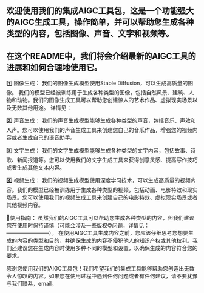 ## 欢迎使用我们的集成AIGC工具包，这是一个功能强大的AIGC生成工具，操作简单，并可以帮助您生成各种类型的内容，包括图像、声音、文字和视频等。
## 在这个README中，我们将会介绍最新的AIGC工具的进展和如何合理地使用它。

1️⃣ 图像生成：
我们的图像生成模型使用Stable Diffusion，可以生成高质量的图像。
我们的模型已经被训练用于生成各种类型的图像，包括自然风景、建筑、人物和动物。我们的图像生成工具可以帮助您创建惊人的艺术作品、虚拟现实场景以及无数其他用途。
详情见：

2️⃣ 声音生成：
我们的声音生成模型能够生成各种类型的声音，包括音乐、声效和人声。您可以使用我们的声音生成工具来创建您自己的音乐作品，增强您的视频内容或者生成自己的语音助手。

3️⃣ 文字生成：
我们的文字生成模型能够生成各种类型的文字内容，包括故事、诗歌、新闻报道等。您可以使用我们的文字生成工具来获得创意灵感、提高写作技巧或者生成其他文本内容。

4️⃣ 视频生成：
我们的视频生成模型使用深度学习技术，可以生成高质量的视频内容。我们的模型已经被训练用于生成各种类型的视频，包括动画、电影特效和现实场景。您可以使用我们的视频生成工具来创建自己的电影特效、虚拟现实场景或者其他视频内容。

🌟使用指南：
虽然我们的AIGC工具可以帮助您生成各种类型的内容，但我们建议您在使用时保持谨慎（可能会涉及一些版权©️问题，详情见：————————）。
在使用AIGC工具生成内容之前，您应该仔细思考您想要生成的内容的类型和目的，并确保生成的内容不侵犯他人的知识产权或其他权利。我们还建议您在生成内容时使用多种不同的模型和设置，以确保生成的内容符合您的要求。

感谢您使用我们的AIGC工具包！我们希望我们的集成工具能够帮助您创造出无数令人惊叹的内容。如果您在使用过程中遇到任何问题或者有任何建议，请不要犹豫与我们联系，email。
